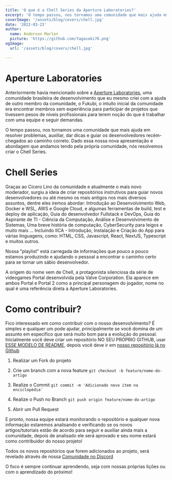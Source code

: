```yaml
---
title: 'O que é a Chell Series da Aperture Laboratories?'
excerpt: 'O tempo passou, nos tornamos uma comunidade que mais ajuda em resolver problemas, auxiliar, dar dicas e guiar os desenvolvedores recém-chegados ao caminho correto. Dado essa nossa nova apresentação e abordagem que andamos tendo pela própria comunidade, nós resolvemos criar o Chell Series.'
coverImage: '/assets/blog/covers/chell.jpg'
date: '2022-03-23'
author:
  name: Anderson Marlon
  picture: 'https://github.com/Yagasaki7K.png'
ogImage:
  url: '/assets/blog/covers/chell.jpg'

---
```


# Aperture Laboratories
Anteriormente havia mencionado sobre a [Aperture Laboratories](https://yagasaki.vercel.app/blog/posts/aperturelabs), uma comunidade brasileira de desenvolvimento que eu mesmo criei com a ajuda de outro membro da comunidade, o Fukubi, o intuíto inicial da comunidade era encontrar membros sem experiência para participar de projetos que tivessem pesos de niveis profissionais para terem noção do que é trabalhar com uma equipe e seguir demandas.

O tempo passou, nos tornamos uma comunidade que mais ajuda em resolver problemas, auxiliar, dar dicas e guiar os desenvolvedores recém-chegados ao caminho correto. Dado essa nossa nova apresentação e abordagem que andamos tendo pela própria comunidade, nós resolvemos criar o Chell Series.

# Chell Series

Graças ao Cícero Lino da comunidade e atualmente o mais novo moderador, surgiu a ideia de criar repositórios instrutivos para guiar novos desenvolvedores ou até mesmo os mais antigos nos mais diversos assuntos, dentre eles iremos abordar: Introdução ao Desenvolvimento Web, Docker e WSL, AWS e Google Cloud, e algumas ferramentas de build, test e deploy de aplicação, Guia do desenvolvedor Fullstack e DevOps, Guia do Aspirante de TI - Ciência da Computação, Análise e Desenvolvimento de Sistemas, Uma breve história de computação, CyberSecurity para leigos e muito mais ... Incluindo IICA - Introdução, Instalação e Criação do App para várias linguagens, como: HTML, CSS, Javascript, React, NextJS, Typescript e muitos outros.

Nossa "playlist" está carregada de informações que pouco a pouco estamos produzindo e ajudando o pessoal a encontrar o caminho certo para se tornar um sábio desenvolvedor.

A origem do nome vem de Chell, a protagonista silenciosa da série de videogames Portal desenvolvida pela Valve Corporation. Ela aparece em ambos Portal e Portal 2 como a principal personagem do jogador, nome no qual é uma referência direta a Aperture Laboratories.

# Como contribuir?

Fico interessado em como contribuir com o nosso desenvolvimento? É simples e qualquer um pode ajudar, principalmente se você domina de um assunto em específico que será muito bom para a evolução do pessoal. Inicialmente você deve criar um repositório NO SEU PRÓPRIO GITHUB, usar [ESSE MODELO DE README](https://github.com/ApertureLaboratory/4chell/blob/main/.github/example/README.md), depois você deve ir em [nosso repositório lá no Github](https://github.com/ApertureLaboratory/4chell)

1. Realizar um Fork do projeto

2. Crie um branch com a nova feature 
`git checkout -b feature/nome-do-artigo`

3. Realize o Commit 
`git commit -m 'Adicionado novo item na enciclopédia'`

4. Realize o Push no Branch 
`git push origin feature/nome-do-artigo`

5. Abrir um Pull Request

E pronto, nossa equipe estará monitorando o repositório e qualquer nova informação estaremos analisando e verificando se os novos artigos/tutoriais estão de acordo para seguir e auxiliar ainda mais a comunidade, depois de analisado ele será aprovado e seu nome estará como contribuidor do nosso projeto!

Todos os novos repositórios que forem adicionados ao projeto, será revelado através de nossa [Comunidade no Discord](https://discord.gg/nyTRNSV)

O foco é sempre continuar aprendendo, seja com nossas próprias lições ou com o aprendizado do próximo!